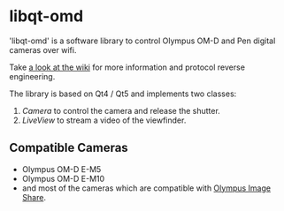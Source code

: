 # libqt-omd

'libqt-omd' is a software library to control Olympus OM-D and Pen digital cameras over wifi.

Take [a look at the wiki](https://dev.0l.de/wiki/projects/omd/) for more information and protocol reverse engineering.

The library is based on Qt4 / Qt5 and implements two classes:

  1. *Camera* to control the camera and release the shutter.
  2. *LiveView* to stream a video of the viewfinder.

## Compatible Cameras

  - Olympus OM-D E-M5
  - Olympus OM-D E-M10
  - and most of the cameras which are compatible with [Olympus Image Share](http://app.olympus-imaging.com/oishare/).

